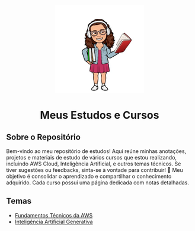 

<p align="center">
    <img src="./deby_estudar.jpeg" alt="Minha Caricatura" style="width: 240px;">
</p>

<h1 align="center">
   
Meus Estudos e Cursos

</h1>



## Sobre o Repositório
Bem-vindo ao meu repositório de estudos! Aqui reúne minhas anotações, projetos e materiais de estudo de vários cursos que estou realizando, incluindo AWS Cloud, Inteligência Artificial, e outros temas técnicos. Se tiver sugestões ou feedbacks, sinta-se à vontade para contribuir! 💖
Meu objetivo é consolidar o aprendizado e compartilhar o conhecimento adquirido. Cada curso possui uma página dedicada com notas detalhadas.



## Temas

- [Fundamentos Técnicos da AWS](fundamentos_tecnicos_aws.md)
- [Inteligência Artificial Generativa](inteligencia_artificial.md)




